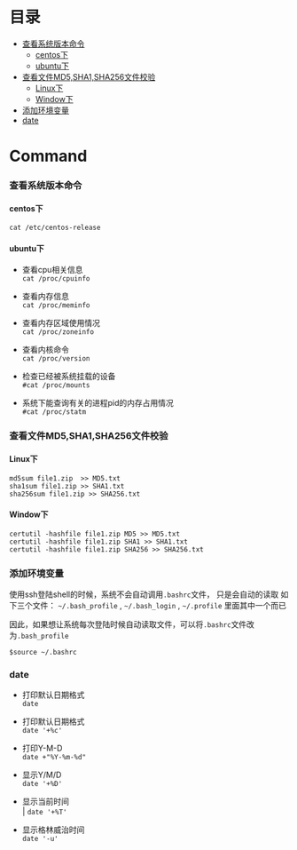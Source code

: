 # 目录

- [查看系统版本命令](#%E6%9F%A5%E7%9C%8B%E7%B3%BB%E7%BB%9F%E7%89%88%E6%9C%AC%E5%91%BD%E4%BB%A4)
  - [centos下](#centos%E4%B8%8B)
  - [ubuntu下](#ubuntu%E4%B8%8B)
- [查看文件MD5,SHA1,SHA256文件校验](#%E6%9F%A5%E7%9C%8B%E6%96%87%E4%BB%B6md5sha1sha256%E6%96%87%E4%BB%B6%E6%A0%A1%E9%AA%8C)
  - [Linux下](#linux%E4%B8%8B)
  - [Window下](#window%E4%B8%8B)
- [添加环境变量](#%E6%B7%BB%E5%8A%A0%E7%8E%AF%E5%A2%83%E5%8F%98%E9%87%8F)
- [date](#date)

# Command

### 查看系统版本命令

#### centos下  
`cat /etc/centos-release`

#### ubuntu下  

* 查看cpu相关信息  
`cat /proc/cpuinfo`

* 查看内存信息  
`cat /proc/meminfo`

* 查看内存区域使用情况  
`cat /proc/zoneinfo`

* 查看内核命令  
`cat /proc/version`

* 检查已经被系统挂载的设备  
`#cat /proc/mounts`

* 系统下能查询有关的进程pid的内存占用情况  
`#cat /proc/statm`  

### 查看文件MD5,SHA1,SHA256文件校验

#### Linux下

`md5sum file1.zip  >> MD5.txt`   
`sha1sum file1.zip >> SHA1.txt`  
`sha256sum file1.zip >> SHA256.txt`  

#### Window下

`certutil -hashfile file1.zip MD5 >> MD5.txt`  
`certutil -hashfile file1.zip SHA1 >> SHA1.txt`  
`certutil -hashfile file1.zip SHA256 >> SHA256.txt`  

### 添加环境变量

使用ssh登陆shell的时候，系统不会自动调用`.bashrc`文件， 只是会自动的读取 如下三个文件：
`~/.bash_profile` , `~/.bash_login` , `~/.profile` 里面其中一个而已

因此，如果想让系统每次登陆时候自动读取文件，可以将`.bashrc`文件改为`.bash_profile`

`$source ~/.bashrc`

### date

* 打印默认日期格式  
`date`

* 打印默认日期格式  
`date '+%c'`

* 打印Y-M-D  
`date +"%Y-%m-%d"`

* 显示Y/M/D  
`date '+%D'`

* 显示当前时间  
| `date '+%T'`

* 显示格林威治时间  
`date '-u'`